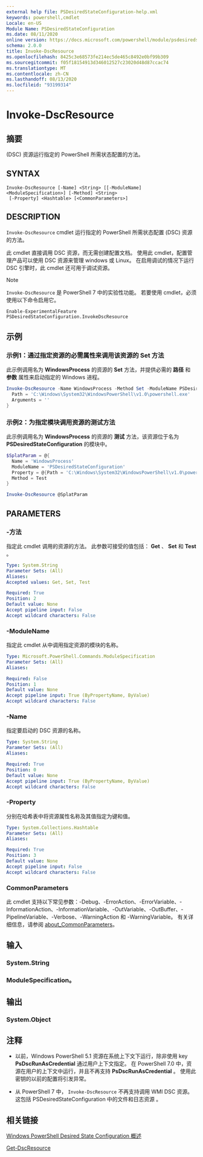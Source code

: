 ```yaml
---
external help file: PSDesiredStateConfiguration-help.xml
keywords: powershell,cmdlet
Locale: en-US
Module Name: PSDesiredStateConfiguration
ms.date: 08/11/2020
online version: https://docs.microsoft.com/powershell/module/psdesiredstateconfiguration/invoke-dscresource?view=powershell-7.1&WT.mc_id=ps-gethelp
schema: 2.0.0
title: Invoke-DscResource
ms.openlocfilehash: 8425c3e68573fe214ec5de465c8492e0bf99b309
ms.sourcegitcommit: f05f18154913d346012527c23020d48d87ccac74
ms.translationtype: MT
ms.contentlocale: zh-CN
ms.lasthandoff: 08/13/2020
ms.locfileid: "93199314"
---
```

# Invoke-DscResource

## 摘要
 (DSC) 资源运行指定的 PowerShell 所需状态配置的方法。

## SYNTAX

```
Invoke-DscResource [-Name] <String> [[-ModuleName] <ModuleSpecification>] [-Method] <String>
 [-Property] <Hashtable> [<CommonParameters>]
```

## DESCRIPTION

`Invoke-DscResource` cmdlet 运行指定的 PowerShell 所需状态配置 (DSC) 资源的方法。

此 cmdlet 直接调用 DSC 资源，而无需创建配置文档。 使用此 cmdlet，配置管理产品可以使用 DSC 资源来管理 windows 或 Linux。 在启用调试的情况下运行 DSC 引擎时，此 cmdlet 还可用于调试资源。

> [!NOTE]
> `Invoke-DscResource` 是 PowerShell 7 中的实验性功能。 若要使用 cmdlet，必须使用以下命令启用它。
>
> `Enable-ExperimentalFeature PSDesiredStateConfiguration.InvokeDscResource`

## 示例

### 示例1：通过指定资源的必需属性来调用该资源的 Set 方法

此示例调用名为 **WindowsProcess** 的资源的 **Set** 方法，并提供必需的 **路径** 和 **参数** 属性来启动指定的 Windows 进程。

```powershell
Invoke-DscResource -Name WindowsProcess -Method Set -ModuleName PSDesiredStateConfiguration -Property @{
  Path = 'C:\Windows\System32\WindowsPowerShell\v1.0\powershell.exe'
  Arguments = ''
}
```

### 示例2：为指定模块调用资源的测试方法

此示例调用名为 **WindowsProcess** 的资源的 **测试** 方法，该资源位于名为 **PSDesiredStateConfiguration** 的模块中。

```powershell
$SplatParam = @{
  Name = 'WindowsProcess'
  ModuleName = 'PSDesiredStateConfiguration'
  Property = @{Path = 'C:\Windows\System32\WindowsPowerShell\v1.0\powershell.exe'; Arguments = ''}
  Method = Test
}

Invoke-DscResource @SplatParam
```

## PARAMETERS

### -方法

指定此 cmdlet 调用的资源的方法。 此参数可接受的值包括： **Get** 、 **Set** 和 **Test** 。

```yaml
Type: System.String
Parameter Sets: (All)
Aliases:
Accepted values: Get, Set, Test

Required: True
Position: 2
Default value: None
Accept pipeline input: False
Accept wildcard characters: False
```

### -ModuleName

指定此 cmdlet 从中调用指定资源的模块的名称。

```yaml
Type: Microsoft.PowerShell.Commands.ModuleSpecification
Parameter Sets: (All)
Aliases:

Required: False
Position: 1
Default value: None
Accept pipeline input: True (ByPropertyName, ByValue)
Accept wildcard characters: False
```

### -Name

指定要启动的 DSC 资源的名称。

```yaml
Type: System.String
Parameter Sets: (All)
Aliases:

Required: True
Position: 0
Default value: None
Accept pipeline input: True (ByPropertyName, ByValue)
Accept wildcard characters: False
```

### -Property

分别在哈希表中将资源属性名称及其值指定为键和值。

```yaml
Type: System.Collections.Hashtable
Parameter Sets: (All)
Aliases:

Required: True
Position: 3
Default value: None
Accept pipeline input: False
Accept wildcard characters: False
```

### CommonParameters

此 cmdlet 支持以下常见参数：-Debug、-ErrorAction、-ErrorVariable、-InformationAction、-InformationVariable、-OutVariable、-OutBuffer、-PipelineVariable、-Verbose、-WarningAction 和 -WarningVariable。 有关详细信息，请参阅 [about_CommonParameters](https://go.microsoft.com/fwlink/?LinkID=113216)。

## 输入

### System.String

### ModuleSpecification。

## 输出

### System.Object

## 注释

- 以前，Windows PowerShell 5.1 资源在系统上下文下运行，除非使用 key **PsDscRunAsCredential** 通过用户上下文指定。 在 PowerShell 7.0 中，资源在用户的上下文中运行，并且不再支持 **PsDscRunAsCredential** 。 使用此密钥的以前的配置将引发异常。

- 从 PowerShell 7 中， `Invoke-DscResource` 不再支持调用 WMI DSC 资源。 这包括 PSDesiredStateConfiguration 中的文件和日志资源  。

## 相关链接

[Windows PowerShell Desired State Configuration 概述](/powershell/scripting/dsc/overview/dscforengineers)

[Get-DscResource](Get-DscResource.md)
